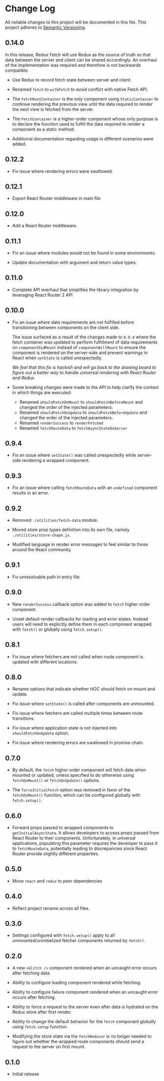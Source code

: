 # Change Log

All notable changes to this project will be documented in this file. This
project adheres to [Semantic Versioning](http://semver.org/).

## 0.14.0

In this release, Redux Fetch will use Redux as the source of truth so that data
between the server and client can be shared accordingly. An overhaul of the
implementation was required and therefore is not backwards compatible.

* Use Redux to record fetch state between server and client.

* Renamed `fetch` to `withFetch` to avoid conflict with native Fetch API.

* The `FetchRootContainer` is the only component using `StaticContainer` to
  continue rendering the previous view until the data required to render the
  next view is fetched from the server.

* The `FetchContainer` is a higher-order component whose only purpose is to
  declare the function used to fulfill the data required to render a component
  as a static method.

* Additional documentation regarding usage in different scenarios were added.

## 0.12.2

* Fix issue where rendering errors were swallowed.

## 0.12.1

* Export React Router middleware in main file

## 0.12.0

* Add a React Router middleware.

## 0.11.1

* Fix an issue where modules would not be found in some environments.

* Update documentation with argument and return value types.

## 0.11.0

* Complete API overhaul that simplifies the library integration by leveraging
  React Router 2 API

## 0.10.0

* Fix an issue where data requirements are not fulfilled before transitioning
  between components on the client side.

  The issue surfaced as a result of the changes made to `0.9.4` where the fetch
  container was updated to perform fulfillment of data requirements on
  `componentDidMount` instead of `componentWillMount` to ensure the component
  is rendered on the server-side and prevent warnings in React when `setState`
  is called unexpectedly.

  *We feel that this fix is hackish and will go back to the drawing board to
  figure out a better way to handle universal rendering with React Router
  and Redux.*

* Some breaking changes were made to the API to help clarify the context in
  which things are executed:

  - Renamed `shouldFetchOnMount` to `shouldFetchBeforeMount` and changed the
    order of the injected parameters.
  - Renamed `shouldFetchOnUpdate` to `shouldFetchBeforeUpdate` and changed the
    order of the injected parameters.
  - Renamed `renderSuccess` to `renderFetched`
  - Renamed `fetchRouteData` to `fetchAsyncStateOnServer`

## 0.9.4

* Fix an issue where `setState()` was called unexpectedly while server-side
  rendering a wrapped component.

## 0.9.3

* Fix an issue where calling `fetchRouteData` with an `undefined` component
  results in an error.

## 0.9.2

* Removed `./utilities/fetch-data` module.

* Moved store prop types definition into its own file, namely
  `./utilities/store-shape.js`.

* Modified language in render error messages to feel similar to those around
  the React community.

## 0.9.1

* Fix unresolvable path in entry file

## 0.9.0

* New `renderSuccess` callback option was added to `fetch` higher order component.

* Unset default render callbacks for loading and error states. Instead users
  will need to explicitly define them in each component wrapped with
  `fetch()` or globally using `fetch.setup()`.

## 0.8.1

* Fix issue where fetchers are not called when route component is updated with
  different locations.

## 0.8.0

* Rename options that indicate whether HOC should fetch on mount and update.

* Fix issue where `setState()` is called after components are unmounted.

* Fix issue where fetchers are called multiple times between route transitions.

* Fix issue where application state is not injected into `shouldFetchOnUpdate` option.

* Fix issue where rendering errors are swallowed in promise chain.

## 0.7.0

* By default, the `fetch` higher order component will fetch data when mounted
  or updated, unless specified to do otherwise using `fetchOnMount()` or
  `fetchOnUpdate()` options.

* The `forceInitialFetch` option was removed in favor of the `fetchOnMount()`
  function, which can be configured globally with `fetch.setup()`.

## 0.6.0

* Forward props passed to wrapped components to `getInitialAsyncState`.
  It allows developers to access props passed from React Router to their
  components. Unfortunately, in universal applications, populating this
  parameter requires the developer to pass it to `fetchRouteData`,
  potentially leading to discrepancies since React Router provide slightly
  different properties.

## 0.5.0

* Move `react` and `redux` to peer dependencies

## 0.4.0

* Reflect project rename across all files.

## 0.3.0

* Settings configured with `fetch.setup()` apply to all unmounted/uninitialized
  fetcher components returned by `fetch()`.

## 0.2.0

* A new `<Glitch />` component rendered when an uncaught error occurs after
  fetching data.

* Ability to configure loading component rendered while fetching.

* Ability to configure failure component rendered when an uncaught error
  occurs after fetching.

* Ability to force a request to the server even after data is hydrated on the
  Redux store after first render.

* Ability to change the default behavior for the `fetch` component globally
  using `fetch.setup` function.

* Modifying the store state via the `fetchReducer` is no longer needed to
  figure out whether the wrapped route components should send a request to the
  server on first mount.

## 0.1.0

* Initial release
